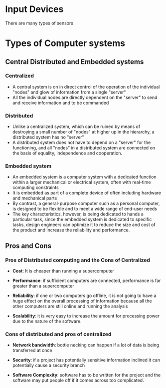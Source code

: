 # Input Devices



There are many types of sensors

# Types of Computer systems


## Central Distributed and Embedded systems
### Centralized
 - A central system is on in direct control of the operation of the individual "nodes" and glow of information from a single "server"
 - All the individual nodes are directly dependent on the "server" to send and receive information and to be commanded
	 
### Distributed
 - Unlike a centralized system, which can be ruined by means of destroying a small number of "nodes" at higher up in the hierarchy, a distributed system has no "server"
 - A distributed system does not have to depend on a "server" for the functioning, and all "nodes" in a distributed system are connected on the basis of equality, independence and cooperation.


### Embedded system
 - An embedded system is a computer system with a dedicated function within a larger mechanical or electrical system, often with real-time computing constraints
 - It is embedded as part of a complete device of often including hardware and mechanical parts
 - By contrast, a general-purpose computer such as a personal computer, is designed to be flexible and to meet a wide range of end-user needs
 - The key characteristics, however, is being dedicated to hands a particular task, since the embedded system is dedicated to specific tasks, design engineers can optimize it to reduce the size and cost of the product and increase the reliability and performance. 



## Pros and Cons

### Pros of Distributed computing and the Cons of Centralized
 - **Cost**: It is cheaper than running a supercomputer


 - **Performance**: if sufficient computers are connected, performance is far greater than a supercomputer


 - **Reliability**: if one or two computers go offline, it is not going to have a huge effect on the overall processing of information because all the other computers are still online and running the analysis


 - **Scalability**: it is very easy to increase the amount for processing power due to the nature of the software.



### Cons of distributed and pros of centralized
 - **Network bandwidth**: bottle necking can happen if a lot of data is being transferred at once


 - **Security**: if a project has potentially sensitive information inclined it can potentially cause a security branch


 - **Software Complexity**: software has to be written for the project and the software may put people off if it comes across too complicated.



